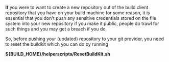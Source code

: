 **If** you were to want to create a new repository out of the build client repository that you have on your build machine for some reason, it is essential that you don't push any sensitive credentials stored on the file system into your new repository if you make it public, people do trawl for such things and you may get a breach if you do. 

So, before pushing your (updated) repository to your git provider, you need to reset the buildkit which you can do by running

**${BUILD_HOME}/helperscripts/ResetBuildKit.sh**
